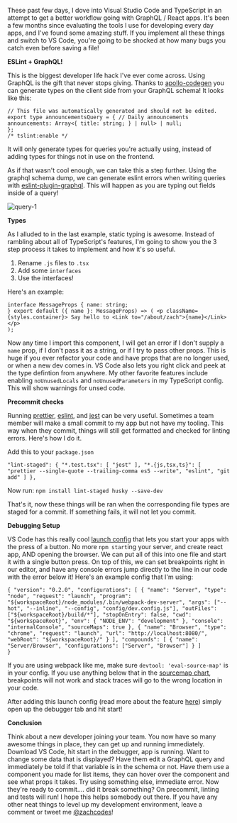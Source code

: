 <div class="kg-card-markdown"><p>These past few days, I dove into Visual Studio Code and TypeScript in an attempt to get a better workflow going with GraphQL / React apps. It&apos;s been a few months since evaluating the tools I use for developing every day apps, and I&apos;ve found some amazing stuff. If you implement all these things and switch to VS Code, you&apos;re going to be shocked at how many bugs you catch even before saving a file!</p>
<p><strong>ESLint + GraphQL!</strong></p>
<p>This is the biggest developer life hack I&apos;ve ever come across. Using GraphQL is the gift that never stops giving. Thanks to <a href="https://github.com/apollographql/apollo-codegen">apollo-codegen</a> you can generate types on the client side from your GraphQL schema! It looks like this:</p>
<pre><code>// This file was automatically generated and should not be edited. export type announcementsQuery = { // Daily announcements announcements: Array&lt;{ title: string; } | null&gt; | null;
};
/* tslint:enable */ </code></pre>
<p>It will only generate types for queries you&apos;re actually using, instead of adding types for things not in use on the frontend.</p>
<p>As if that wasn&apos;t cool enough, we can take this a step further. Using the graphql schema dump, we can generate eslint errors when writing queries with <a href="https://github.com/apollographql/eslint-plugin-graphql">eslint-plugin-graphql</a>. This will happen as you are typing out fields inside of a query!</p>
<p><img src="https://zach.codes/content/images/2017/10/query-1.jpg" alt="query-1"></p>
<p><strong>Types</strong></p>
<p>As I alluded to in the last example, static typing is awesome. Instead of rambling about all of TypeScript&apos;s features, I&apos;m going to show you the 3 step process it takes to implement and how it&apos;s so useful.</p>
<ol>
<li>Rename <code>.js</code> files to <code>.tsx</code></li>
<li>Add some <code>interfaces</code></li>
<li>Use the interfaces!</li>
</ol>
<p>Here&apos;s an example:</p>
<pre><code>interface MessageProps { name: string;
} export default ({ name }: MessageProps) =&gt; ( &lt;p className={styles.container}&gt; Say hello to &lt;Link to=&quot;/about/zach&quot;&gt;{name}&lt;/Link&gt; &lt;/p&gt;
);
</code></pre>
<p>Now any time I import this component, I will get an error if I don&apos;t supply a <code>name</code> prop, if I don&apos;t pass it as a string, or if I try to pass other props. This is huge if you ever refactor your code and have props that are no longer used, or when a new dev comes in. VS Code also lets you right click and peek at the type defintion from anywhere. My other favorite features include enabling <code>noUnusedLocals</code> and <code>noUnusedParameters</code> in my TypeScript config. This will show warnings for unsed code.</p>
<p><strong>Precommit checks</strong></p>
<p>Running <a href="https://github.com/prettier/prettier">prettier</a>, <a href="https://eslint.org/">eslint</a>, and <a href="https://facebook.github.io/jest/">jest</a> can be very useful. Sometimes a team member will make a small commit to my app but not have my tooling. This way when they commit, things will still get formatted and checked for linting errors. Here&apos;s how I do it.</p>
<p>Add this to your <code>package.json</code></p>
<pre><code>&quot;lint-staged&quot;: { &quot;*.test.tsx&quot;: [ &quot;jest&quot; ], &quot;*.{js,tsx,ts}&quot;: [ &quot;prettier --single-quote --trailing-comma es5 --write&quot;, &quot;eslint&quot;, &quot;git add&quot; ] },
</code></pre>
<p>Now run: <code>npm install lint-staged husky --save-dev</code></p>
<p>That&apos;s it, now these things will be ran when the corresponding file types are staged for a commit. If something fails, it will not let you commit.</p>
<p><strong>Debugging Setup</strong></p>
<p>VS Code has this really cool <a href="https://code.visualstudio.com/docs/editor/debugging">launch config</a> that lets you start your apps with the press of a button. No more <code>npm start</code>ing your server, and create react app, AND opening the browser. We can put all of this into one file and start it with a single button press. On top of this, we can set breakpoints right in our editor, and have any console errors jump directly to the line in our code with the error below it! Here&apos;s an example config that I&apos;m using:</p>
<pre><code>{ &quot;version&quot;: &quot;0.2.0&quot;, &quot;configurations&quot;: [ { &quot;name&quot;: &quot;Server&quot;, &quot;type&quot;: &quot;node&quot;, &quot;request&quot;: &quot;launch&quot;, &quot;program&quot;: &quot;${workspaceRoot}/node_modules/.bin/webpack-dev-server&quot;, &quot;args&quot;: [&quot;--hot&quot;, &quot;--inline&quot;, &quot;--config&quot;, &quot;config/dev.config.js&quot;], &quot;outFiles&quot;: [&quot;${workspaceRoot}/build/*&quot;], &quot;stopOnEntry&quot;: false, &quot;cwd&quot;: &quot;${workspaceRoot}&quot;, &quot;env&quot;: { &quot;NODE_ENV&quot;: &quot;development&quot; }, &quot;console&quot;: &quot;internalConsole&quot;, &quot;sourceMaps&quot;: true }, { &quot;name&quot;: &quot;Browser&quot;, &quot;type&quot;: &quot;chrome&quot;, &quot;request&quot;: &quot;launch&quot;, &quot;url&quot;: &quot;http://localhost:8080/&quot;, &quot;webRoot&quot;: &quot;${workspaceRoot}/&quot; } ], &quot;compounds&quot;: [ { &quot;name&quot;: &quot;Server/Browser&quot;, &quot;configurations&quot;: [&quot;Server&quot;, &quot;Browser&quot;] } ]
}
</code></pre>
<p>If you are using webpack like me, make sure <code>devtool: &apos;eval-source-map&apos;</code> is in your config. If you use anything below that in the <a href="https://webpack.js.org/configuration/devtool/">sourcemap chart</a>, breakpoints will not work and stack traces will go to the wrong location in your code.</p>
<p>After adding this launch config (read more about the feature <a href="https://code.visualstudio.com/docs/editor/debugging">here</a>) simply open up the debugger tab and hit start!</p>
<p><strong>Conclusion</strong></p>
<p>Think about a new developer joining your team. You now have so many awesome things in place, they can get up and running immediately. Download VS Code, hit start in the debugger, app is running. Want to change some data that is displayed? Have them edit a GraphQL query and immediately be told if that variable is in the schema or not. Have them use a component you made for list items, they can hover over the component and see what props it takes. Try using something else, immediate error. Now they&apos;re ready to commit.... did it break something? On precommit, linting and tests will run! I hope this helps somebody out there. If you have any other neat things to level up my development environment, leave a comment or tweet me <a href="https://twitter.com/zachcodes">@zachcodes</a>!</p>
</div>



